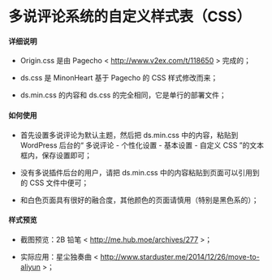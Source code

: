 # 多说评论系统的自定义样式表（CSS）
#### 详细说明
- Origin.css 是由 Pagecho < http://www.v2ex.com/t/118650 > 完成的；

- ds.css 是 MinonHeart 基于 Pagecho 的 CSS 样式修改而来；

- ds.min.css 的内容和 ds.css 的完全相同，它是单行的部署文件；

#### 如何使用
- 首先设置多说评论为默认主题，然后把 ds.min.css 中的内容，粘贴到 WordPress 后台的“ 多说评论 - 个性化设置 - 基本设置 - 自定义 CSS ”的文本框内，保存设置即可；

- 没有多说插件后台的用户，请把 ds.min.css 中的内容粘贴到页面可以引用到的 CSS 文件中便可；

- 和白色页面具有很好的融合度，其他颜色的页面请慎用（特别是黑色系的）；

#### 样式预览
- 截图预览：2B 铅笔 < http://me.hub.moe/archives/277 >；

- 实际应用：星尘独奏曲 < http://www.starduster.me/2014/12/26/move-to-aliyun >；